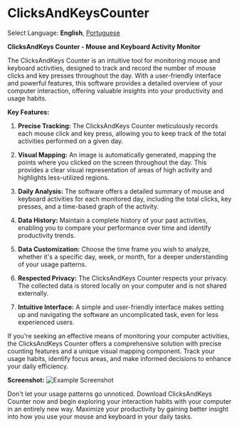 # ClicksAndKeysCounter
Select Language: **English**, [Portuguese](https://github.com/AnisanWesley/anisan-college/blob/master/Anisoket/README-pt.md)

**ClicksAndKeys Counter - Mouse and Keyboard Activity Monitor**

The ClicksAndKeys Counter is an intuitive tool for monitoring mouse and keyboard activities, designed to track and record the number of mouse clicks and key presses throughout the day. With a user-friendly interface and powerful features, this software provides a detailed overview of your computer interaction, offering valuable insights into your productivity and usage habits.

**Key Features:**

1. **Precise Tracking:** The ClicksAndKeys Counter meticulously records each mouse click and key press, allowing you to keep track of the total activities performed on a given day.

2. **Visual Mapping:** An image is automatically generated, mapping the points where you clicked on the screen throughout the day. This provides a clear visual representation of areas of high activity and highlights less-utilized regions.

3. **Daily Analysis:** The software offers a detailed summary of mouse and keyboard activities for each monitored day, including the total clicks, key presses, and a time-based graph of the activity.

4. **Data History:** Maintain a complete history of your past activities, enabling you to compare your performance over time and identify productivity trends.

5. **Data Customization:** Choose the time frame you wish to analyze, whether it's a specific day, week, or month, for a deeper understanding of your usage patterns.

6. **Respected Privacy:** The ClicksAndKeys Counter respects your privacy. The collected data is stored locally on your computer and is not shared externally.

7. **Intuitive Interface:** A simple and user-friendly interface makes setting up and navigating the software an uncomplicated task, even for less experienced users.

If you're seeking an effective means of monitoring your computer activities, the ClicksAndKeys Counter offers a comprehensive solution with precise counting features and a unique visual mapping component. Track your usage habits, identify focus areas, and make informed decisions to enhance your daily efficiency.

**Screenshot:**
![Example Screenshot](link_to_image)

Don't let your usage patterns go unnoticed. Download ClicksAndKeys Counter now and begin exploring your interaction habits with your computer in an entirely new way. Maximize your productivity by gaining better insight into how you use your mouse and keyboard in your daily tasks.
